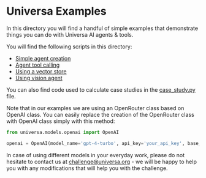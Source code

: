 # Universa Examples

In this directory you will find a handful of simple examples that demonstrate things you can do with Universa AI agents & tools.

You will find the following scripts in this directory:
* [Simple agent creation](./agent_creation.py)
* [Agent tool calling](./tool_calling.py)
* [Using a vector store](./vector_store.py)
* [Using vision agent](./vision_agent.py)

You can also find code used to calculate case studies in the [case_study.py](./case_study.py) file.

Note that in our examples we are using an OpenRouter class based on OpenAI class. You can easily replace the creation of the OpenRouter class with OpenAI class simply with this method:

```python
from universa.models.openai import OpenAI

openai = OpenAI(model_name='gpt-4-turbo', api_key='your_api_key', base_url='https://api.openai.com/v1')
```

In case of using different models in your everyday work, please do not hesitate to contact us at [challenge@universa.org](mailto:challenge@universa.org) - we will be happy to help you with any modifications that will help you with the challenge.
